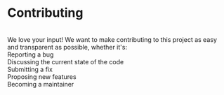 <h1>Contributing</h1> <br>
We love your input! We want to make contributing to this project as easy and transparent as possible, whether it's:<br>
Reporting a bug<br>
Discussing the current state of the code<br>
Submitting a fix<br>
Proposing new features<br>
Becoming a maintainer<br>
